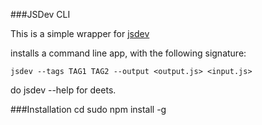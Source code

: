 ###JSDev CLI

This is a simple wrapper for [jsdev](https://github.com/douglascrockford/JSDev)

installs a command line app, with the following signature:

    jsdev --tags TAG1 TAG2 --output <output.js> <input.js> 

do jsdev --help for deets.

###Installation
cd <repo>
sudo npm install -g

